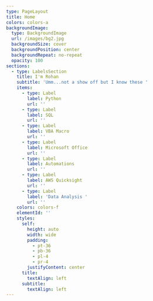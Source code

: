 ```yaml
---
type: PageLayout
title: Home
colors: colors-a
backgroundImage:
  type: BackgroundImage
  url: /images/bg2.jpg
  backgroundSize: cover
  backgroundPosition: center
  backgroundRepeat: no-repeat
  opacity: 100
sections:
  - type: LabelsSection
    title: I'm Rohan
    subtitle: 'Umm...not a show off but I know these '
    items:
      - type: Label
        label: Python
        url: ''
      - type: Label
        label: SQL
        url: ''
      - type: Label
        label: VBA Macro
        url: ''
      - type: Label
        label: Microsoft Office
        url: ''
      - type: Label
        label: Automations
        url: ''
      - type: Label
        label: AWS Quicksight
        url: ''
      - type: Label
        label: 'Data Analysis '
        url: ''
    colors: colors-f
    elementId: ''
    styles:
      self:
        height: auto
        width: wide
        padding:
          - pt-36
          - pb-36
          - pl-4
          - pr-4
        justifyContent: center
      title:
        textAlign: left
      subtitle:
        textAlign: left
---
```

